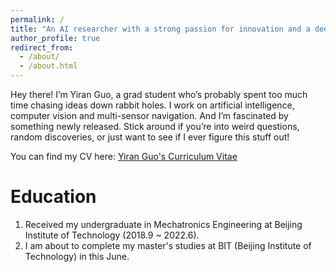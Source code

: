 ```yaml
---
permalink: /
title: "An AI researcher with a strong passion for innovation and a deep interest in exploring emerging technologies."
author_profile: true
redirect_from: 
  - /about/
  - /about.html
---
```


Hey there! I’m Yiran Guo, a grad student who’s probably spent too much time chasing ideas down rabbit holes. I work on artificial intelligence, computer vision and multi-sensor navigation. And I’m fascinated by something newly released. Stick around if you’re into weird questions, random discoveries, or just want to see if I ever figure this stuff out!

You can find my CV here: [Yiran Guo's Curriculum Vitae](../assets/CV_YiranGuo.pdf)

Education
======
1. Received my undergraduate in Mechatronics Engineering at Beijing Institute of Technology (2018.9 ~ 2022.6).
2. I am about to complete my master's studies at BIT (Beijing Institute of Technology) in this June.

